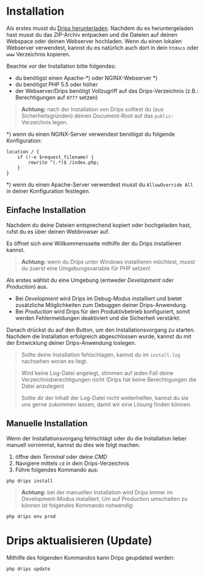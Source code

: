 # Installation

Als erstes musst du
[Drips herunterladen](https://github.com/Prowect/Drips-Installer/archive/master.zip).
Nachdem du es heruntergeladen hast musst du das ZIP-Archiv entpacken und die Dateien auf deinen Webspace oder deinen Webserver hochladen.
Wenn du einen lokalen Webserver verwendest, kannst du es natürlich auch dort in dein `htdocs` oder `www` Verzeichnis kopieren.

Beachte vor der Installation bitte folgendes:

  - du benötigst einen Apache-*) oder NGINX-Webserver *)
  - du benötigst PHP 5.5 oder höher
  - der Webserver/Drips benötigt Vollzugriff auf das Drips-Verzeichnis (z.B.: Berechtigungen auf `0777` setzen)

> **Achtung:** nach der Installation von Drips solltest du (aus Sicherheitsgründen) deinen Document-Root auf das `public`-Verzeichnis legen.


*) wenn du einen NGINX-Server verwendest benötigst du folgende Konfiguration:

```nginx
location / {
    if (!-e $request_filename) {
        rewrite ^(.*)$ /index.php;
    }
}
```

*) wenn du einen Apache-Server verwendest musst du `AllowOverride All` in deiner Konfiguration festlegen.


## Einfache Installation

Nachdem du deine Dateien entsprechend kopiert oder hochgeladen hast, rufst du es über deinen Webbrowser auf.

Es öffnet sich eine Willkommensseite mithilfe der du Drips installieren kannst.

> **Achtung:** wenn du Drips unter Windows installieren möchtest, musst du zuerst eine Umgebungsvariable für PHP setzen!


Als erstes wählst du eine Umgebung (entweder *Development* oder *Production*) aus.

 - Bei *Development* wird Drips im Debug-Modus installiert und bietet zusätzliche Möglichkeiten zum Debuggen deiner Drips-Anwendung.
 - Bei *Production* wird Drips für den Produktivbetrieb konfiguriert, somit werden Fehlermeldungen deaktiviert und die Sicherheit verstärkt.

Danach drückst du auf den Button, um den Installationsvorgang zu starten. Nachdem die Installation erfolgreich abgeschlossen wurde, kannst du mit der Entwicklung deiner Drips-Anwendung loslegen.

> Sollte deine Installation fehlschlagen, kannst du im `install.log` nachsehen woran es liegt.

> Wird keine Log-Datei angelegt, stimmen auf jeden Fall deine Verzeichnisberechtigungen nicht (Drips hat keine Berechtigungen die Datei anzulegen)

> Sollte dir der Inhalt der Log-Datei nicht weiterhelfen, kannst du sie uns gerne zukommen lassen, damit wir eine Lösung finden können.

## Manuelle Installation

Wenn der Installationsvorgang fehlschlägt oder du die Installation lieber manuell vornimmst, kannst du dies wie folgt machen.

1. öffne dein *Terminal* oder deine *CMD*
2. Navigiere mittels `cd` in dein Drips-Verzeichnis
3. Führe folgendes Kommando aus:

```
php drips install
```

> **Achtung:** bei der manuellen Installation wird Drips immer im Development-Modus installiert. Um auf Production umschalten zu können ist folgendes Kommando notwendig:
```
php drips env prod
```

# Drips aktualisieren (Update)

Mithilfe des folgenden Kommandos kann Drips geupdated werden:

```
php drips update
```
